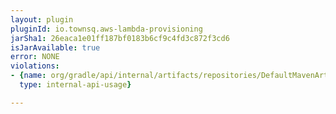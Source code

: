 ```yaml
---
layout: plugin
pluginId: io.townsq.aws-lambda-provisioning
jarSha1: 26eaca1e01ff187bf0183b6cf9c4fd3c872f3cd6
isJarAvailable: true
error: NONE
violations:
- {name: org/gradle/api/internal/artifacts/repositories/DefaultMavenArtifactRepository,
  type: internal-api-usage}

---
```

